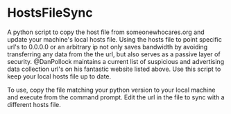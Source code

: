 # HostsFileSync
A python script to copy the host file from someonewhocares.org and update your machine's local hosts file. Using the hosts file to point specific url's to 0.0.0.0 or an arbitrary ip not only saves bandwidth by avoiding transferring any data from the the url, but also serves as a passive layer of security. @DanPollock maintains a current list of suspicious and advertising data collection url's on his fantastic website listed above. Use this script to keep your local hosts file up to date.

To use, copy the file matching your python version to your local machine and execute from the command prompt. Edit the url in the file to sync with a different hosts file.
